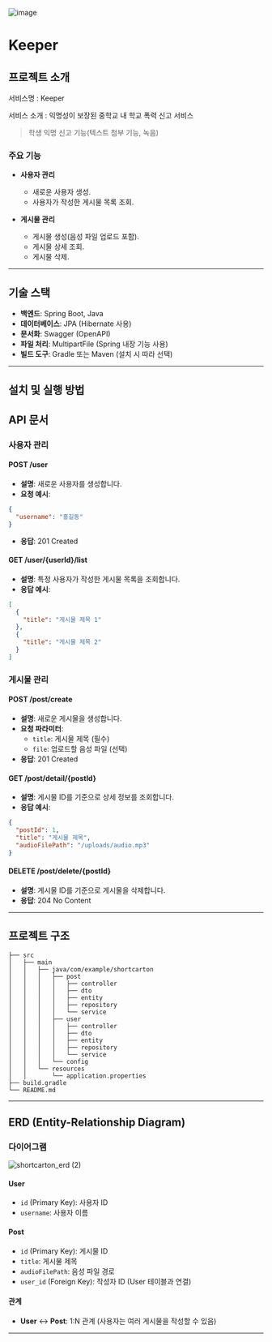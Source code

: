 ![image](https://github.com/user-attachments/assets/1ca8bc4f-89ac-45c4-909c-b243ded4ad80)
# **Keeper**

## **프로젝트 소개**
서비스명 : Keeper

서비스 소개 : 익명성이 보장된 중학교 내 학교 폭력 신고 서비스

>학생 익명 신고 기능(텍스트 첨부 기능, 녹음)

### **주요 기능**
- **사용자 관리**
  - 새로운 사용자 생성.
  - 사용자가 작성한 게시물 목록 조회.

- **게시물 관리**
  - 게시물 생성(음성 파일 업로드 포함).
  - 게시물 상세 조회.
  - 게시물 삭제.

---

## **기술 스택**
- **백엔드**: Spring Boot, Java
- **데이터베이스**: JPA (Hibernate 사용)
- **문서화**: Swagger (OpenAPI)
- **파일 처리**: MultipartFile (Spring 내장 기능 사용)
- **빌드 도구**: Gradle 또는 Maven (설치 시 따라 선택)

---

## **설치 및 실행 방법**


## **API 문서**

### **사용자 관리**

#### **POST /user**
- **설명**: 새로운 사용자를 생성합니다.
- **요청 예시**:
```json
{
  "username": "홍길동"
}
```
- **응답**: 201 Created

#### **GET /user/{userId}/list**
- **설명**: 특정 사용자가 작성한 게시물 목록을 조회합니다.
- **응답 예시**:
```json
[
  {
    "title": "게시물 제목 1"
  },
  {
    "title": "게시물 제목 2"
  }
]
```

### **게시물 관리**

#### **POST /post/create**
- **설명**: 새로운 게시물을 생성합니다.
- **요청 파라미터**:
  - `title`: 게시물 제목 (필수)
  - `file`: 업로드할 음성 파일 (선택)
- **응답**: 201 Created

#### **GET /post/detail/{postId}**
- **설명**: 게시물 ID를 기준으로 상세 정보를 조회합니다.
- **응답 예시**:
```json
{
  "postId": 1,
  "title": "게시물 제목",
  "audioFilePath": "/uploads/audio.mp3"
}
```

#### **DELETE /post/delete/{postId}**
- **설명**: 게시물 ID를 기준으로 게시물을 삭제합니다.
- **응답**: 204 No Content

---

## **프로젝트 구조**
```plaintext
├── src
│   ├── main
│   │   ├── java/com/example/shortcarton
│   │   │   ├── post
│   │   │   │   ├── controller
│   │   │   │   ├── dto
│   │   │   │   ├── entity
│   │   │   │   ├── repository
│   │   │   │   └── service
│   │   │   ├── user
│   │   │   │   ├── controller
│   │   │   │   ├── dto
│   │   │   │   ├── entity
│   │   │   │   ├── repository
│   │   │   │   └── service
│   │   │   └── config
│   │   └── resources
│   │       └── application.properties
├── build.gradle
└── README.md
```

---

## **ERD (Entity-Relationship Diagram)**

### **다이어그램**
![shortcarton_erd (2)](https://github.com/user-attachments/assets/6ffb36f3-f394-434a-ac6b-6d0fdf83a0e4)

#### **User**
- `id` (Primary Key): 사용자 ID
- `username`: 사용자 이름

#### **Post**
- `id` (Primary Key): 게시물 ID
- `title`: 게시물 제목
- `audioFilePath`: 음성 파일 경로
- `user_id` (Foreign Key): 작성자 ID (User 테이블과 연결)

#### **관계**
- **User** ↔ **Post**: 1:N 관계 (사용자는 여러 게시물을 작성할 수 있음)

---



